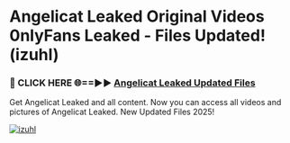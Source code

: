 # Angelicat Leaked Original Videos 0nlyFans Leaked - Files Updated! (izuhl)

<h3>🔴 CLICK HERE 🌐==►► <a href="https://tinyurl.com/4seja8ks" rel="nofollow">Angelicat Leaked Updated Files</a></h3>

Get Angelicat Leaked and all content. Now you can access all videos and pictures of Angelicat Leaked. New Updated Files 2025!

[![izuhl](https://i.imgur.com/EWjZXRe.gif)](https://tinyurl.com/4seja8ks)
